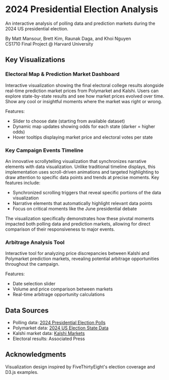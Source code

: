 # 2024 Presidential Election Analysis
An interactive analysis of polling data and prediction markets during the 2024 US presidential election.

By Matt Mansour, Brett Kim, Raunak Daga, and Khoi Nguyen  
CS1710 Final Project @ Harvard University

## Key Visualizations

### Electoral Map & Prediction Market Dashboard
Interactive visualization showing the final electoral college results alongside real-time prediction market prices from Polymarket and Kalshi. Users can explore state-by-state results and see how market prices evolved over time. Show any cool or insightful moments where the market was right or wrong.

Features:
- Slider to choose date (starting from available dataset)
- Dynamic map updates showing odds for each state (darker = higher odds)
- Hover tooltips displaying market price and electoral votes per state

### Key Campaign Events Timeline
An innovative scrollytelling visualization that synchronizes narrative elements with data visualization. Unlike traditional timeline displays, this implementation uses scroll-driven animations and targeted highlighting to draw attention to specific data points and trends at precise moments. Key features include:

- Synchronized scrolling triggers that reveal specific portions of the data visualization
- Narrative elements that automatically highlight relevant data points
- Focus on critical moments like the June presidential debate

The visualization specifically demonstrates how these pivotal moments impacted both polling data and prediction markets, allowing for direct comparison of their responsiveness to major events.

### Arbitrage Analysis Tool
Interactive tool for analyzing price discrepancies between Kalshi and Polymarket prediction markets, revealing potential arbitrage opportunities throughout the campaign.

Features:
- Date selection slider
- Volume and price comparison between markets
- Real-time arbitrage opportunity calculations

## Data Sources

- Polling data: [2024 Presidential Election Polls](https://www.kaggle.com/datasets/downshift/russian-presidential-election-polls-2024-dataset/data)
- Polymarket data: [2024 US Election State Data](https://www.kaggle.com/datasets/pbizil/polymarket-2024-us-election-state-data)
- Kalshi market data: [Kalshi Markets](https://kalshi.com/)
- Electoral results: Associated Press

## Acknowledgments
Visualization design inspired by FiveThirtyEight's election coverage and D3.js examples.
